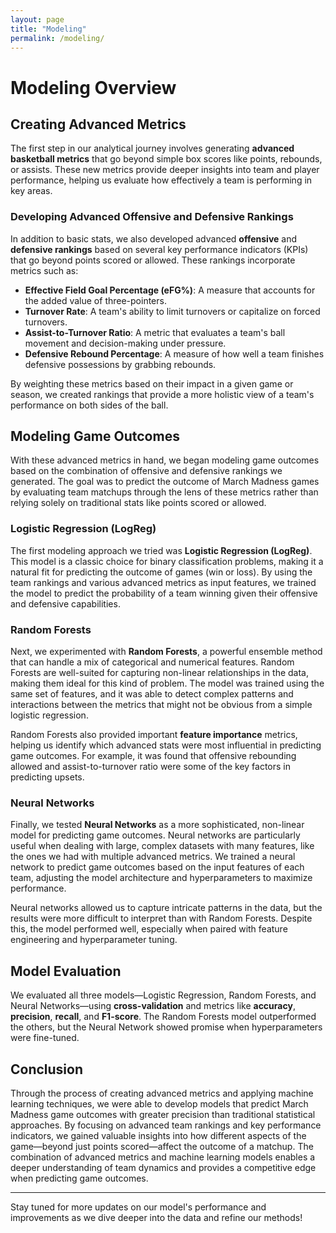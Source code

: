 ```yaml
---
layout: page
title: "Modeling"
permalink: /modeling/
---
```


# Modeling Overview

## Creating Advanced Metrics

The first step in our analytical journey involves generating **advanced basketball metrics** that go beyond simple box scores like points, rebounds, or assists. These new metrics provide deeper insights into team and player performance, helping us evaluate how effectively a team is performing in key areas.

### Developing Advanced Offensive and Defensive Rankings

In addition to basic stats, we also developed advanced **offensive** and **defensive rankings** based on several key performance indicators (KPIs) that go beyond points scored or allowed. These rankings incorporate metrics such as:

- **Effective Field Goal Percentage (eFG%)**: A measure that accounts for the added value of three-pointers.
- **Turnover Rate**: A team's ability to limit turnovers or capitalize on forced turnovers.
- **Assist-to-Turnover Ratio**: A metric that evaluates a team's ball movement and decision-making under pressure.
- **Defensive Rebound Percentage**: A measure of how well a team finishes defensive possessions by grabbing rebounds.

By weighting these metrics based on their impact in a given game or season, we created rankings that provide a more holistic view of a team's performance on both sides of the ball.

## Modeling Game Outcomes

With these advanced metrics in hand, we began modeling game outcomes based on the combination of offensive and defensive rankings we generated. The goal was to predict the outcome of March Madness games by evaluating team matchups through the lens of these metrics rather than relying solely on traditional stats like points scored or allowed.

### Logistic Regression (LogReg)

The first modeling approach we tried was **Logistic Regression (LogReg)**. This model is a classic choice for binary classification problems, making it a natural fit for predicting the outcome of games (win or loss). By using the team rankings and various advanced metrics as input features, we trained the model to predict the probability of a team winning given their offensive and defensive capabilities.

### Random Forests

Next, we experimented with **Random Forests**, a powerful ensemble method that can handle a mix of categorical and numerical features. Random Forests are well-suited for capturing non-linear relationships in the data, making them ideal for this kind of problem. The model was trained using the same set of features, and it was able to detect complex patterns and interactions between the metrics that might not be obvious from a simple logistic regression.

Random Forests also provided important **feature importance** metrics, helping us identify which advanced stats were most influential in predicting game outcomes. For example, it was found that offensive rebounding allowed and assist-to-turnover ratio were some of the key factors in predicting upsets.

### Neural Networks

Finally, we tested **Neural Networks** as a more sophisticated, non-linear model for predicting game outcomes. Neural networks are particularly useful when dealing with large, complex datasets with many features, like the ones we had with multiple advanced metrics. We trained a neural network to predict game outcomes based on the input features of each team, adjusting the model architecture and hyperparameters to maximize performance.

Neural networks allowed us to capture intricate patterns in the data, but the results were more difficult to interpret than with Random Forests. Despite this, the model performed well, especially when paired with feature engineering and hyperparameter tuning.

## Model Evaluation

We evaluated all three models—Logistic Regression, Random Forests, and Neural Networks—using **cross-validation** and metrics like **accuracy**, **precision**, **recall**, and **F1-score**. The Random Forests model outperformed the others, but the Neural Network showed promise when hyperparameters were fine-tuned.

## Conclusion

Through the process of creating advanced metrics and applying machine learning techniques, we were able to develop models that predict March Madness game outcomes with greater precision than traditional statistical approaches. By focusing on advanced team rankings and key performance indicators, we gained valuable insights into how different aspects of the game—beyond just points scored—affect the outcome of a matchup. The combination of advanced metrics and machine learning models enables a deeper understanding of team dynamics and provides a competitive edge when predicting game outcomes.

---
Stay tuned for more updates on our model's performance and improvements as we dive deeper into the data and refine our methods!
